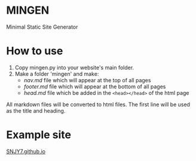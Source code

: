 # MINGEN

Minimal Static Site Generator

# How to use

1. Copy mingen.py into your website's main folder.
2. Make a folder 'mingen' and make:
	- _nav.md_ file which will appear at the top of all pages
	- _footer.md_ file which will appear at the bottom of all pages
	- _head.md_ file which be added in the `<head></head>` of the html page

All markdown files will be converted to html files.
The first line will be used as the title and heading.

# Example site

[SNJY7.github.io](https://github.com/snjy7/snjy7.github.io)
